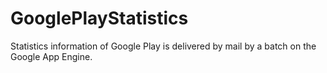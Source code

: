 GooglePlayStatistics
====================

Statistics information of Google Play is delivered by mail by a batch on the Google App Engine.
